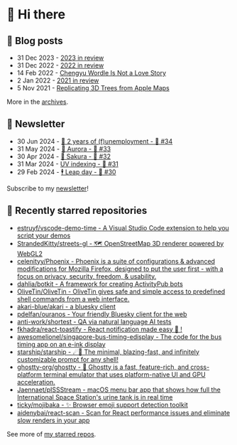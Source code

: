 # 👋 Hi there

## 📝 Blog posts

<!-- feed start -->
- 31 Dec 2023 - [2023 in review](https://cheeaun.com/blog/2023/12/2023-in-review/)
- 31 Dec 2022 - [2022 in review](https://cheeaun.com/blog/2022/12/2022-in-review/)
- 14 Feb 2022 - [Chengyu Wordle Is Not a Love Story](https://cheeaun.com/blog/2022/02/chengyu-wordle-is-not-a-love-story/)
- 2 Jan 2022 - [2021 in review](https://cheeaun.com/blog/2022/01/2021-in-review/)
- 5 Nov 2021 - [Replicating 3D Trees from Apple Maps](https://cheeaun.com/blog/2021/11/replicating-3d-trees-apple-maps/)
<!-- feed end -->

More in the [archives](https://cheeaun.com/blog/archives/).

## 📰 Newsletter

<!-- newsletter start -->
- 30 Jun 2024 - [🎂 2 years of (f)unemployment - 🥫 #34](https://cheeaun.substack.com/p/2-years-of-funemployment-34)
- 31 May 2024 - [🌌 Aurora - 🥫 #33](https://cheeaun.substack.com/p/aurora-33)
- 30 Apr 2024 - [🌸 Sakura - 🥫 #32](https://cheeaun.substack.com/p/sakura-32)
- 31 Mar 2024 - [UV indexing - 🥫 #31](https://cheeaun.substack.com/p/uv-indexing-31)
- 29 Feb 2024 - [🕴️ Leap day - 🥫 #30](https://cheeaun.substack.com/p/leap-day-30)
<!-- newsletter end -->

Subscribe to my [newsletter](https://cheeaun.substack.com/)!

## 🌟 Recently starred repositories

<!-- starred repos start -->
- [estruyf/vscode-demo-time - A Visual Studio Code extension to help you script your demos](https://github.com/estruyf/vscode-demo-time)
- [StrandedKitty/streets-gl - 🗺 OpenStreetMap 3D renderer powered by WebGL2](https://github.com/StrandedKitty/streets-gl)
- [celenityy/Phoenix - Phoenix is a suite of configurations & advanced modifications for Mozilla Firefox, designed to put the user first - with a focus on privacy, security, freedom, & usability. ](https://github.com/celenityy/Phoenix)
- [dahlia/botkit - A framework for creating ActivityPub bots](https://github.com/dahlia/botkit)
- [OliveTin/OliveTin - OliveTin gives safe and simple access to predefined shell commands from a web interface. ](https://github.com/OliveTin/OliveTin)
- [akari-blue/akari - a bluesky client](https://github.com/akari-blue/akari)
- [pdelfan/ouranos - Your friendly Bluesky client for the web](https://github.com/pdelfan/ouranos)
- [anti-work/shortest - QA via natural language AI tests](https://github.com/anti-work/shortest)
- [fkhadra/react-toastify - React notification made easy 🚀 !](https://github.com/fkhadra/react-toastify)
- [awesomelionel/singapore-bus-timing-edisplay - The code for the bus timing app on an e-ink display](https://github.com/awesomelionel/singapore-bus-timing-edisplay)
- [starship/starship - ☄🌌️  The minimal, blazing-fast, and infinitely customizable prompt for any shell!](https://github.com/starship/starship)
- [ghostty-org/ghostty - 👻 Ghostty is a fast, feature-rich, and cross-platform terminal emulator that uses platform-native UI and GPU acceleration.](https://github.com/ghostty-org/ghostty)
- [Jaennaet/pISSStream - macOS menu bar app that shows how full the International Space Station's urine tank is in real time](https://github.com/Jaennaet/pISSStream)
- [ticky/mojibaka - ✨ Browser emoji support detection toolkit](https://github.com/ticky/mojibaka)
- [aidenybai/react-scan - Scan for React performance issues and eliminate slow renders in your app](https://github.com/aidenybai/react-scan)
<!-- starred repos end -->

See more of [my starred repos](https://github.com/stars/cheeaun/).
